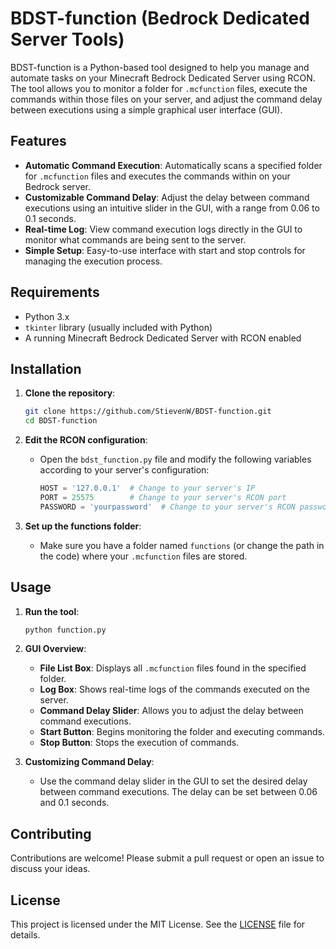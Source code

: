 # BDST-function (Bedrock Dedicated Server Tools)

BDST-function is a Python-based tool designed to help you manage and automate tasks on your Minecraft Bedrock Dedicated Server using RCON. The tool allows you to monitor a folder for `.mcfunction` files, execute the commands within those files on your server, and adjust the command delay between executions using a simple graphical user interface (GUI).

## Features

- **Automatic Command Execution**: Automatically scans a specified folder for `.mcfunction` files and executes the commands within on your Bedrock server.
- **Customizable Command Delay**: Adjust the delay between command executions using an intuitive slider in the GUI, with a range from 0.06 to 0.1 seconds.
- **Real-time Log**: View command execution logs directly in the GUI to monitor what commands are being sent to the server.
- **Simple Setup**: Easy-to-use interface with start and stop controls for managing the execution process.

## Requirements

- Python 3.x
- `tkinter` library (usually included with Python)
- A running Minecraft Bedrock Dedicated Server with RCON enabled

## Installation

1. **Clone the repository**:
    ```bash
    git clone https://github.com/StievenW/BDST-function.git
    cd BDST-function
    ```

2. **Edit the RCON configuration**:
    - Open the `bdst_function.py` file and modify the following variables according to your server's configuration:
        ```python
        HOST = '127.0.0.1'  # Change to your server's IP
        PORT = 25575        # Change to your server's RCON port
        PASSWORD = 'yourpassword'  # Change to your server's RCON password
        ```

3. **Set up the functions folder**:
    - Make sure you have a folder named `functions` (or change the path in the code) where your `.mcfunction` files are stored.

## Usage

1. **Run the tool**:
    ```bash
    python function.py
    ```

2. **GUI Overview**:
    - **File List Box**: Displays all `.mcfunction` files found in the specified folder.
    - **Log Box**: Shows real-time logs of the commands executed on the server.
    - **Command Delay Slider**: Allows you to adjust the delay between command executions.
    - **Start Button**: Begins monitoring the folder and executing commands.
    - **Stop Button**: Stops the execution of commands.

3. **Customizing Command Delay**:
    - Use the command delay slider in the GUI to set the desired delay between command executions. The delay can be set between 0.06 and 0.1 seconds.

## Contributing

Contributions are welcome! Please submit a pull request or open an issue to discuss your ideas.

## License

This project is licensed under the MIT License. See the [LICENSE](LICENSE) file for details.
